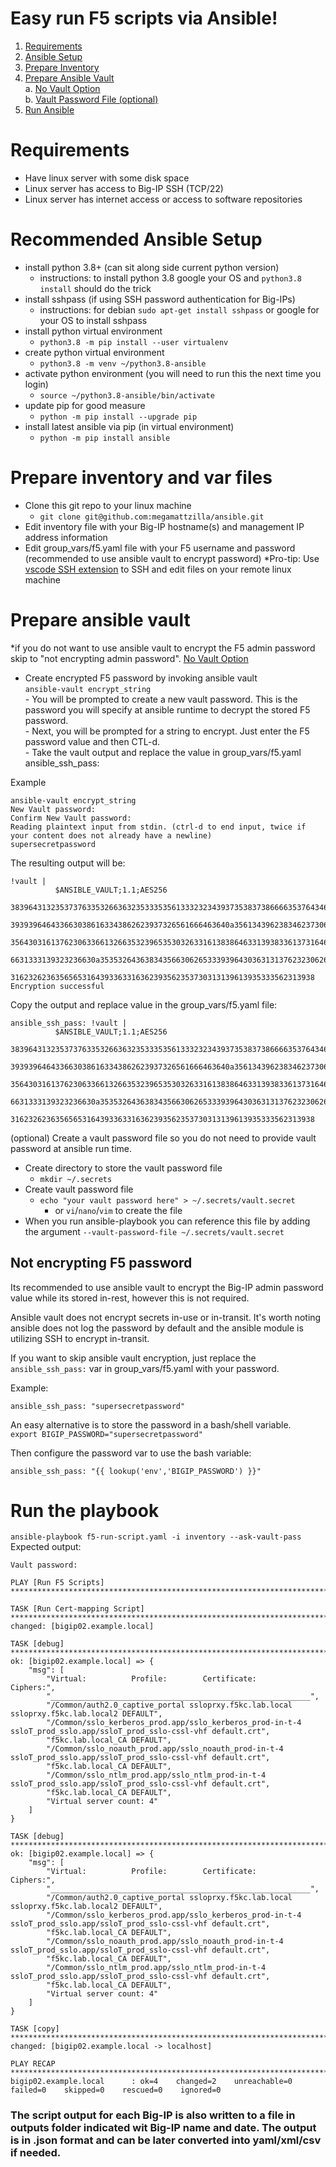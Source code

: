 # Easy run F5 scripts via Ansible!

1.  [Requirements](#Requirements)
2.  [Ansible Setup](#Ansible_Setup)
3.  [Prepare Inventory](#Prepare_Inventory)
4.  [Prepare Ansible Vault](#Prepare_Ansible_Vault)  
    a.  [No Vault Option](#no_password_encrypt)  
    b.  [Vault Password File (optional)](#Vault_Password_File)
5.  [Run Ansible](#Run_Ansible)


# Requirements <a name="Requirements"></a>
- Have linux server with some disk space
- Linux server has access to Big-IP SSH (TCP/22)
- Linux server has internet access or access to software repositories

# Recommended Ansible Setup <a name="Ansible_Setup"></a>
- install python 3.8+ (can sit along side current python version)
    - instructions: to install python 3.8 google your OS and `python3.8 install` should do the trick
- install sshpass (if using SSH password authentication for Big-IPs)
    - instructions: for debian `sudo apt-get install sshpass` or google for your OS to install sshpass
- install python virtual environment
    - ```python3.8 -m pip install --user virtualenv```
- create python virtual environment
    - ```python3.8 -m venv ~/python3.8-ansible``` 
- activate python environment (you will need to run this the next time you login)
    - ```source ~/python3.8-ansible/bin/activate```
- update pip for good measure
    - ```python -m pip install --upgrade pip```
- install latest ansible via pip (in virtual environment)
    - ```python -m pip install ansible```

# Prepare inventory and var files <a name="Prepare_Inventory"></a>
- Clone this git repo to your linux machine
    - `git clone git@github.com:megamattzilla/ansible.git` 
- Edit inventory file with your Big-IP hostname(s) and management IP address information 
- Edit group_vars/f5.yaml file with your F5 username and password (recommended to use ansible vault to encrypt password)
*Pro-tip: Use [vscode SSH extension](https://code.visualstudio.com/learn/develop-cloud/ssh-lab-machines) to SSH and edit files on your remote linux machine 
# Prepare ansible vault <a name="Prepare_Ansible_Vault"></a>
*if you do not want to use ansible vault to encrypt the F5 admin password skip to "not encrypting admin password". [No Vault Option](#no_password_encrypt)

- Create encrypted F5 password by invoking ansible vault  
```ansible-vault encrypt_string```  
        - You will be prompted to create a new vault password. This is the password you will specify at ansible runtime to decrypt the stored F5 password.  
        - Next, you will be prompted for a string to encrypt. Just enter the F5 password value and then CTL-d.  
        - Take the vault output and replace the value in group_vars/f5.yaml ansible_ssh_pass: <value>  
  
Example
``` 
ansible-vault encrypt_string
New Vault password: 
Confirm New Vault password: 
Reading plaintext input from stdin. (ctrl-d to end input, twice if your content does not already have a newline)
supersecretpassword
```
The resulting output will be:  
``` 
!vault |
          $ANSIBLE_VAULT;1.1;AES256
          38396431323537376335326636323533353561333232343937353837386666353764346264643539
          3939396464336630386163343862623937326561666463640a356134396238346237306235316338
          35643031613762306336613266353239653530326331613838646331393833613731646539626331
          6631333139323236630a353532643638343566306265333939643036313137623230626633326131
          31623262363565653164393363316362393562353730313139613935333562313938
Encryption successful
```
Copy the output and replace value in the group_vars/f5.yaml file:
```
ansible_ssh_pass: !vault |
          $ANSIBLE_VAULT;1.1;AES256
          38396431323537376335326636323533353561333232343937353837386666353764346264643539
          3939396464336630386163343862623937326561666463640a356134396238346237306235316338
          35643031613762306336613266353239653530326331613838646331393833613731646539626331
          6631333139323236630a353532643638343566306265333939643036313137623230626633326131
          31623262363565653164393363316362393562353730313139613935333562313938
```

(optional) Create a vault password file so you do not need to provide vault password at ansible run time. <a name="Vault_Password_File"></a>
- Create directory to store the vault password file 
    - ```mkdir ~/.secrets```
- Create vault password file
    - ```echo "your vault password here" > ~/.secrets/vault.secret```
        - or `vi`/`nano`/`vim` to create the file
- When you run ansible-playbook you can reference this file by adding the argument ```--vault-password-file ~/.secrets/vault.secret```

## Not encrypting F5 password <a name="no_password_encrypt"></a>
Its recommended to use ansible vault to encrypt the Big-IP admin password value while its stored in-rest, however this is not required.  

Ansible vault does not encrypt secrets in-use or in-transit. It's worth noting ansible does not log the password by default and the ansible module is utilizing SSH to encrypt in-transit.  

If you want to skip ansible vault encryption, just replace the `ansible_ssh_pass:` var in group_vars/f5.yaml with your password.  
  
Example:
```
ansible_ssh_pass: "supersecretpassword"
```
An easy alternative is to store the password in a bash/shell variable.  
```export BIGIP_PASSWORD="supersecretpassword"```  

Then configure the password var to use the bash variable:
```
ansible_ssh_pass: "{{ lookup('env','BIGIP_PASSWORD') }}"
```
# Run the playbook <a name="Run_Ansible"></a>
```ansible-playbook f5-run-script.yaml -i inventory --ask-vault-pass```  
Expected output:  
```
Vault password: 

PLAY [Run F5 Scripts] *********************************************************************************************************************************************************************************

TASK [Run Cert-mapping Script] ************************************************************************************************************************************************************************
changed: [bigip02.example.local]

TASK [debug] ******************************************************************************************************************************************************************************************
ok: [bigip02.example.local] => {
    "msg": [
        "Virtual:          Profile:        Certificate:          Ciphers:",
        "__________________________________________________________",
        "/Common/auth2.0_captive_portal ssloprxy.f5kc.lab.local ssloprxy.f5kc.lab.local2 DEFAULT",
        "/Common/sslo_kerberos_prod.app/sslo_kerberos_prod-in-t-4 ssloT_prod_sslo.app/ssloT_prod_sslo-cssl-vhf default.crt",
        "f5kc.lab.local_CA DEFAULT",
        "/Common/sslo_noauth_prod.app/sslo_noauth_prod-in-t-4 ssloT_prod_sslo.app/ssloT_prod_sslo-cssl-vhf default.crt",
        "f5kc.lab.local_CA DEFAULT",
        "/Common/sslo_ntlm_prod.app/sslo_ntlm_prod-in-t-4 ssloT_prod_sslo.app/ssloT_prod_sslo-cssl-vhf default.crt",
        "f5kc.lab.local_CA DEFAULT",
        "Virtual server count: 4"
    ]
}

TASK [debug] ******************************************************************************************************************************************************************************************
ok: [bigip02.example.local] => {
    "msg": [
        "Virtual:          Profile:        Certificate:          Ciphers:",
        "__________________________________________________________",
        "/Common/auth2.0_captive_portal ssloprxy.f5kc.lab.local ssloprxy.f5kc.lab.local2 DEFAULT",
        "/Common/sslo_kerberos_prod.app/sslo_kerberos_prod-in-t-4 ssloT_prod_sslo.app/ssloT_prod_sslo-cssl-vhf default.crt",
        "f5kc.lab.local_CA DEFAULT",
        "/Common/sslo_noauth_prod.app/sslo_noauth_prod-in-t-4 ssloT_prod_sslo.app/ssloT_prod_sslo-cssl-vhf default.crt",
        "f5kc.lab.local_CA DEFAULT",
        "/Common/sslo_ntlm_prod.app/sslo_ntlm_prod-in-t-4 ssloT_prod_sslo.app/ssloT_prod_sslo-cssl-vhf default.crt",
        "f5kc.lab.local_CA DEFAULT",
        "Virtual server count: 4"
    ]
}

TASK [copy] *******************************************************************************************************************************************************************************************
changed: [bigip02.example.local -> localhost]

PLAY RECAP ********************************************************************************************************************************************************************************************
bigip02.example.local      : ok=4    changed=2    unreachable=0    failed=0    skipped=0    rescued=0    ignored=0  
```
### The script output for each Big-IP is also written to a file in outputs folder indicated wit Big-IP name and date. The output is in .json format and can be later converted into yaml/xml/csv if needed.   
